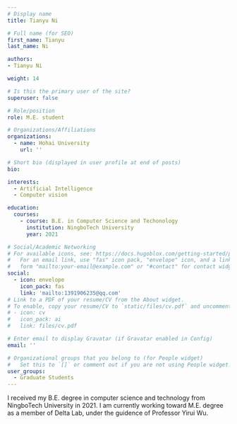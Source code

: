 ```yaml
---
# Display name
title: Tianyu Ni

# Full name (for SEO)
first_name: Tianyu
last_name: Ni

authors:
- Tianyu Ni

weight: 14

# Is this the primary user of the site?
superuser: false

# Role/position
role: M.E. student

# Organizations/Affiliations
organizations:
  - name: Hohai University
    url: ''

# Short bio (displayed in user profile at end of posts)
bio: 

interests:
  - Artificial Intelligence
  - Computer vision

education:
  courses:
    - course: B.E. in Computer Science and Techonology
      institution: NingboTech University
      year: 2021

# Social/Academic Networking
# For available icons, see: https://docs.hugoblox.com/getting-started/page-builder/#icons
#   For an email link, use "fas" icon pack, "envelope" icon, and a link in the
#   form "mailto:your-email@example.com" or "#contact" for contact widget.
social:
  - icon: envelope
    icon_pack: fas
    link: 'mailto:1391906235@qq.com'
# Link to a PDF of your resume/CV from the About widget.
# To enable, copy your resume/CV to `static/files/cv.pdf` and uncomment the lines below.
# - icon: cv
#   icon_pack: ai
#   link: files/cv.pdf

# Enter email to display Gravatar (if Gravatar enabled in Config)
email: ''

# Organizational groups that you belong to (for People widget)
#   Set this to `[]` or comment out if you are not using People widget.
user_groups:
  - Graduate Students
---
```


I received my B.E. degree in computer science and technology from NingboTech University in 2021. I am currently working toward M.E. degree as a member of Delta Lab, under the guidence of Professor Yirui Wu.